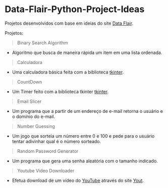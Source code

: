 # Data-Flair-Python-Project-Ideas
Projetos desenvolvidos com base em ideias do site <a href="https://data-flair.training/blogs/python-project-ideas/">Data Flair</a>.

Projetos:
 > Binary Search Algorithm
  - Algoritmo que busca de maneira rápida um item em uma lista ordenada.
 > Calculadora
  - Uma calculadora básica feita com a biblioteca <a href="https://docs.python.org/3/library/tkinter.html">tkinter</a>.
 > CountDown
  - Um Timer feito com a biblioteca tkinter <a href="https://docs.python.org/3/library/tkinter.html">tkinter</a>.
 > Email Slicer
  - Um programa que a partir de um endereço de e-mail retorna o usuário e o domínio do e-mail.
 > Number Guessing
  - Um jogo que sorteia um número entre 0 e 100 e pede para o usuário tentar adivinhar qual é o número sorteado.
 > Random Password Generator
  - Um programa que gera uma senha aleatória com o tamanho indicado.
 > Youtube Video Downloader
  - Efetua download de um vídeo do <a href="https://www.youtube.com/">YouTube</a> através do site <a href="https://yout.com/">Yout</a>.
